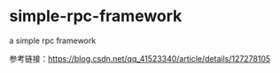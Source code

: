 # simple-rpc-framework
a simple rpc framework

参考链接：https://blog.csdn.net/qq_41523340/article/details/127278105
